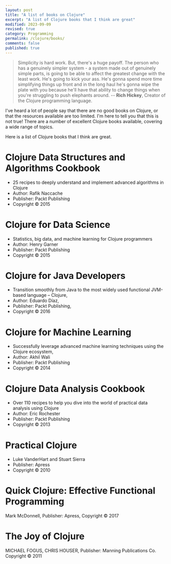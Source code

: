 ```yaml
---
layout: post
title: "A list of books on Clojure"
excerpt: "A list of Clojure books that I think are great"
modified: 2023-09-09
revised: true
category: Programming
permalink: /clojure/books/
comments: false
published: true
---
```


> Simplicity is hard work. But, there's a huge payoff. The person who has a genuinely simpler system - a system made out of genuinely simple parts, is going to be able to affect the greatest change with the least work. He's going to kick your ass. He's gonna spend more time simplifying things up front and in the long haul he's gonna wipe the plate with you because he'll have that ability to change things when you're struggling to push elephants around.
-- **Rich Hickey**, Creator of the Clojure programming language.

I've heard a lot of people say that there are no good books on Clojure, or that the resources available are too limited. I'm here to tell you that this is not true! There are a number of excellent Clojure books available, covering a wide range of topics.

Here is a list of Clojure books that I think are great.

# Clojure Data Structures and Algorithms Cookbook
   * 25 recipes to deeply understand and implement advanced algorithms in Clojure
   * Author: Rafik Naccache
   * Publisher: Packt Publishing
   * Copyright © 2015

#  Clojure for Data Science
   * Statistics, big data, and machine learning for Clojure programmers
   * Author: Henry Garner
   * Publisher: Packt Publishing
   * Copyright © 2015

# Clojure for Java Developers
   * Transition smoothly from Java to the most widely used functional JVM-based language – Clojure,
   * Author: Eduardo Díaz,
   * Publisher: Packt Publishing,
   * Copyright © 2016

# Clojure for Machine Learning
   * Successfully leverage advanced machine learning techniques using the Clojure ecosystem,
   * Author: Akhil Wali
   * Publisher: Packt Publishing
   * Copyright © 2014

# Clojure Data Analysis Cookbook
   * Over 110 recipes to help you dive into the world of practical data analysis using Clojure
   * Author: Eric Rochester
   * Publisher: Packt Publishing
   * Copyright © 2013

# Practical Clojure
   * Luke VanderHart and Stuart Sierra
   * Publisher: Apress
   * Copyright © 2010

# Quick Clojure: Effective Functional Programming
   Mark McDonnell,
   Publisher: Apress,
   Copyright © 2017

# The Joy of Clojure
   MICHAEL FOGUS,
   CHRIS HOUSER,
   Publisher: Manning Publications Co.
   Copyright © 2011
